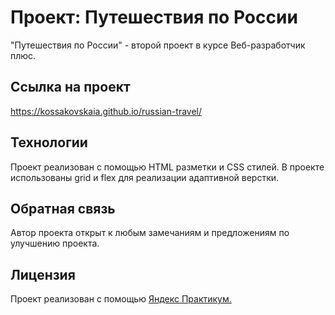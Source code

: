 # Проект: Путешествия по России

"Путешествия по России" - второй проект в курсе Веб-разработчик плюс.

## Ссылка на проект
https://kossakovskaia.github.io/russian-travel/
## Технологии

Проект реализован с помощью HTML разметки и CSS стилей.
В проекте использованы grid и flex для реализации адаптивной верстки.

## Обратная связь
Автор проекта открыт к любым замечаниям и предложениям по улучшению проекта.

## Лицензия
Проект реализован с помощью [Яндекс Практикум.](https://practicum.yandex.ru/web-plus/)
